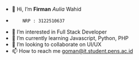 - 👋 Hi, I’m <b>Firman</b> <i>Aulia</i> Wahid
-         NRP : 3122510637
- 👀 I’m interested in Full Stack Developer
- 🌱 I’m currently learning Javascript, Python, PHP
- 💞️ I’m looking to collaborate on UI/UX
- 📫 How to reach me goman@it.student.pens.ac.id

<!---
firmanwahid/firmanwahid is a ✨ special ✨ repository because its `README.md` (this file) appears on your GitHub profile.
You can click the Preview link to take a look at your changes.
--->
